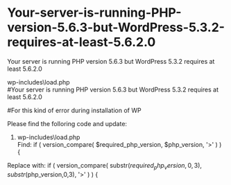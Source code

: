 # Your-server-is-running-PHP-version-5.6.3-but-WordPress-5.3.2-requires-at-least-5.6.2.0
Your server is running PHP version 5.6.3 but WordPress 5.3.2 requires at least 5.6.2.0

wp-includes\load.php   
#Your server is running PHP version 5.6.3 but WordPress 5.3.2 requires at least 5.6.2.0

#For this kind of error during installation of WP

Please find the folloring code and update:
1. wp-includes\load.php   
Find: if ( version_compare( $required_php_version, $php_version, '>' ) ) {

Replace with: if ( version_compare( substr($required_php_version, 0,3), substr($php_version,0,3), '>' ) ) {
